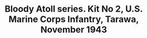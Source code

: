 ---
layout: product
title: "Bloody Atoll series. Kit No 2, U.S. Marine Corps Infantry, Tarawa, November 1943"
price: "1150" 
desc: "1/35 Figura"
img_path: "/assets/img/MBLTD3543.webp"
brand: "MasterBox"
available: false
special_offer: false
new: false
soon: false
cat: "010000"
subcat: "015300"
subsubcat: "0N/A"
sifra: "MBLTD3543"
popular: false
---
